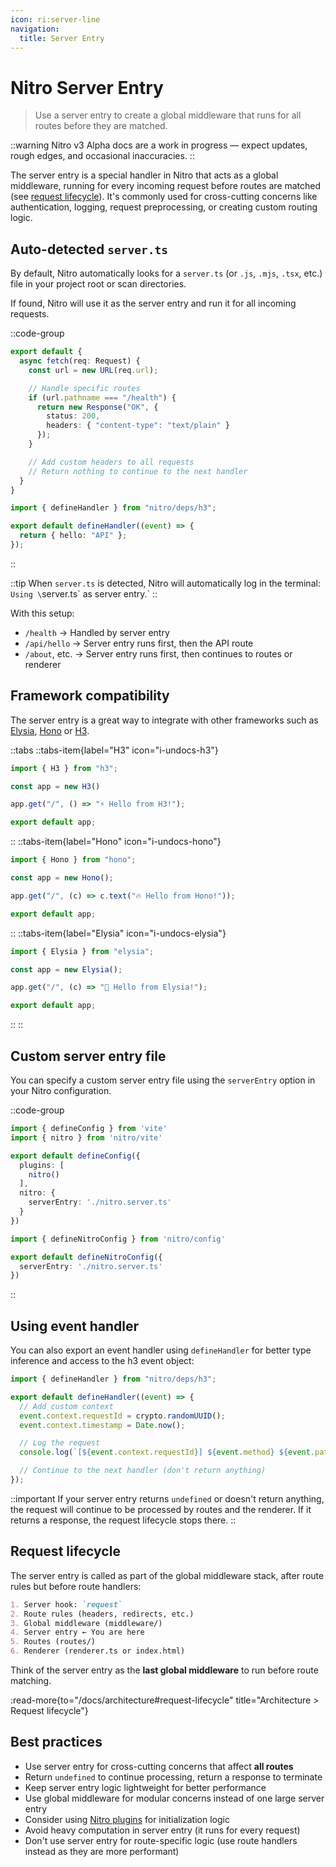 ```yaml
---
icon: ri:server-line
navigation:
  title: Server Entry
---
```


# Nitro Server Entry

> Use a server entry to create a global middleware that runs for all routes before they are matched.

::warning
Nitro v3 Alpha docs are a work in progress — expect updates, rough edges, and occasional inaccuracies.
::

The server entry is a special handler in Nitro that acts as a global middleware, running for every incoming request before routes are matched (see [request lifecycle](/docs/architecture#request-lifecycle)). It's commonly used for cross-cutting concerns like authentication, logging, request preprocessing, or creating custom routing logic.

## Auto-detected `server.ts`

By default, Nitro automatically looks for a `server.ts` (or `.js`, `.mjs`, `.tsx`, etc.) file in your project root or scan directories.

If found, Nitro will use it as the server entry and run it for all incoming requests.

::code-group
```ts [server.ts]
export default {
  async fetch(req: Request) {
    const url = new URL(req.url);

    // Handle specific routes
    if (url.pathname === "/health") {
      return new Response("OK", {
        status: 200,
        headers: { "content-type": "text/plain" }
      });
    }

    // Add custom headers to all requests
    // Return nothing to continue to the next handler
  }
}
```
```ts [routes/api/hello.ts]
import { defineHandler } from "nitro/deps/h3";

export default defineHandler((event) => {
  return { hello: "API" };
});
```
::

::tip
When `server.ts` is detected, Nitro will automatically log in the terminal: `Using \`server.ts\` as server entry.`
::

With this setup:
- `/health` → Handled by server entry
- `/api/hello` → Server entry runs first, then the API route
- `/about`, etc. → Server entry runs first, then continues to routes or renderer

## Framework compatibility

The server entry is a great way to integrate with other frameworks such as [Elysia](https://elysiajs.com/), [Hono](https://hono.dev/) or [H3](https://h3.dev/).

::tabs
  ::tabs-item{label="H3" icon="i-undocs-h3"}
  ```ts [server.ts]
  import { H3 } from "h3";

  const app = new H3()

  app.get("/", () => "⚡️ Hello from H3!");

  export default app;
  ```
  ::
  ::tabs-item{label="Hono" icon="i-undocs-hono"}
  ```ts [server.ts]
  import { Hono } from "hono";

  const app = new Hono();

  app.get("/", (c) => c.text("🔥 Hello from Hono!"));

  export default app;
  ```
  ::
  ::tabs-item{label="Elysia" icon="i-undocs-elysia"}
  ```ts [server.ts]
  import { Elysia } from "elysia";

  const app = new Elysia();

  app.get("/", (c) => "🦊 Hello from Elysia!");

  export default app;
  ```
  ::
::


## Custom server entry file

You can specify a custom server entry file using the `serverEntry` option in your Nitro configuration.

::code-group
```ts [vite.config.mjs]
import { defineConfig } from 'vite'
import { nitro } from 'nitro/vite'

export default defineConfig({
  plugins: [
    nitro()
  ],
  nitro: {
    serverEntry: './nitro.server.ts'
  }
})
```
```ts [nitro.config.ts]
import { defineNitroConfig } from 'nitro/config'

export default defineNitroConfig({
  serverEntry: './nitro.server.ts'
})
```
::

## Using event handler

You can also export an event handler using `defineHandler` for better type inference and access to the h3 event object:

```ts [server.ts]
import { defineHandler } from "nitro/deps/h3";

export default defineHandler((event) => {
  // Add custom context
  event.context.requestId = crypto.randomUUID();
  event.context.timestamp = Date.now();

  // Log the request
  console.log(`[${event.context.requestId}] ${event.method} ${event.path}`);

  // Continue to the next handler (don't return anything)
});
```

::important
If your server entry returns `undefined` or doesn't return anything, the request will continue to be processed by routes and the renderer. If it returns a response, the request lifecycle stops there.
::

## Request lifecycle

The server entry is called as part of the global middleware stack, after route rules but before route handlers:

```md
1. Server hook: `request`
2. Route rules (headers, redirects, etc.)
3. Global middleware (middleware/)
4. Server entry ← You are here
5. Routes (routes/)
6. Renderer (renderer.ts or index.html)
```

Think of the server entry as the **last global middleware** to run before route matching.

:read-more{to="/docs/architecture#request-lifecycle" title="Architecture > Request lifecycle"}

## Best practices

- Use server entry for cross-cutting concerns that affect **all routes**
- Return `undefined` to continue processing, return a response to terminate
- Keep server entry logic lightweight for better performance
- Use global middleware for modular concerns instead of one large server entry
- Consider using [Nitro plugins](/docs/plugins) for initialization logic
- Avoid heavy computation in server entry (it runs for every request)
- Don't use server entry for route-specific logic (use route handlers instead as they are more performant)

